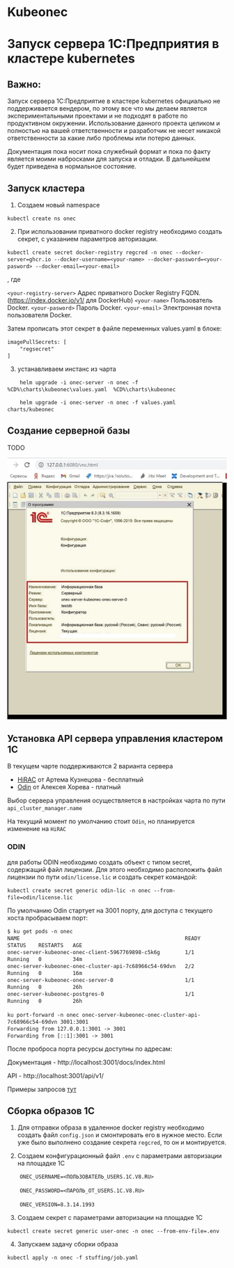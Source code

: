 # Kubeonec

# Запуск сервера 1С:Предприятия в кластере kubernetes

## Важно: 

Запуск сервера 1С:Предприятие в кластере kubernetes официально не поддерживается вендером, по этому все что мы делаем является экспериментальными проектами и не подходят в работе по продуктивном окружении. Использование данного проекта целиком и полностью на вашей ответственности и разработчик не несет никакой ответственности за какие либо проблемы или потерю данных.  

Документация пока носит пока служебный формат и пока по факту является моими набросками для запуска и отладки. В дальнейшем будет приведена в нормальное состояние.

## Запуск кластера


1. Создаем новый namespace

```
kubectl create ns onec
```

2. При использовании приватного docker registry необходимо создать секрет, с указанием параметров авторизации.

```
kubectl create secret docker-registry regcred -n onec --docker-server=ghcr.io --docker-username=<your-name> --docker-password=<your-pasword> --docker-email=<your-email>

```
, где 

`<your-registry-server>` Адрес приватного Docker Registry FQDN. (https://index.docker.io/v1/ для DockerHub)
`<your-name>`  Пользователь Docker.
`<your-pasword>` Пароль Docker.
`<your-email>` Электронная почта пользователя Docker.

Затем прописать этот секрет в файле переменных values.yaml в блоке:

```
imagePullSecrets: [
    "regsecret"
]
```

3. устанавливаем инстанс из чарта

```
    helm upgrade -i onec-server -n onec -f %CD%\charts\kubeonec\values.yaml  %CD%\charts\kubeonec
```


```
    helm upgrade -i onec-server -n onec -f values.yaml  charts/kubeonec
```

## Создание серверной базы

TODO

![IMG](images/serverdb.jpg)


## Установка API сервера управления кластером 1C

В текущем чарте поддерживаются 2 варианта сервера

- [HiRAC](https://github.com/arkuznetsov/hirac) от Артема Кузнецова -  бесплатный
- [Odin](Link) от Алексея Хорева - платный

Выбор сервера управления осуществляется в настройках чарта по пути `api_cluster_manager.name`

На текущий момент по умолчанию стоит `Odin`, но планируется изменение на `HiRAC`


### ODIN

для работы ODIN необходимо создать объект с типом secret, содержащий файл лицензии. Для этого необходимо расположить файл лицензии по пути
`odin/license.lic` и создать секрет командой:

```
kubectl create secret generic odin-lic -n onec --from-file=odin/license.lic
```

По умолчанию Odin стартует на 3001 порту, для доступа с текущего хоста пробрасываем порт:

```
$ ku get pods -n onec
NAME                                                     READY   STATUS    RESTARTS   AGE
onec-server-kubeonec-onec-client-5967769898-c5k6g        1/1     Running   0          34m
onec-server-kubeonec-onec-cluster-api-7c68966c54-69dvn   2/2     Running   0          16m
onec-server-kubeonec-onec-server-0                       1/1     Running   0          26h
onec-server-kubeonec-postgres-0                          1/1     Running   0          26h

ku port-forward -n onec onec-server-kubeonec-onec-cluster-api-7c68966c54-69dvn 3001:3001
Forwarding from 127.0.0.1:3001 -> 3001
Forwarding from [::1]:3001 -> 3001
```

После проброса порта ресурсы доступны по адресам:

Документация - http://localhost:3001/docs/index.html

API - http://localhost:3001/api/v1/

Примеры запросов [тут](odin/Readme.md)

## Сборка образов 1С

1. Для отправки образа в удаленное docker registry необходимо создать файл `config.json` и смонтировать его в нужное место.
Если уже было выполнено создание секрета `regcred`, то он и монтируется. 


2. Создаем конфигурационный файл `.env` с параметрами авторизации на площадке 1С

```
    ONEC_USERNAME=<ПОЛЬЗОВАТЕЛЬ_USERS.1C.V8.RU>

    ONEC_PASSWORD=<ПАРОЛЬ_ОТ_USERS.1C.V8.RU>
    
    ONEC_VERSION=8.3.14.1993

```
3. Создаем секрет с параметрами авторизации на площадке 1С

```
kubectl create secret generic user-onec -n onec --from-env-file=.env
```

4. Запускаем задачу сборки образа

```
kubectl apply -n onec -f stuffing/job.yaml
```
